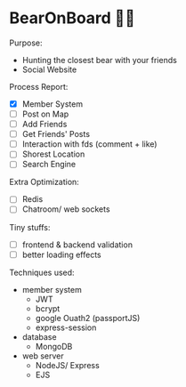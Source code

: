 # BearOnBoard 🐻🐾 

Purpose:
- Hunting the closest bear with your friends
- Social  Website

Process Report:
- [X] Member System
- [ ] Post on Map
- [ ] Add Friends
- [ ] Get Friends' Posts
- [ ] Interaction with fds (comment + like)
- [ ] Shorest Location 
- [ ] Search Engine

Extra Optimization:
- [ ] Redis
- [ ] Chatroom/ web sockets

Tiny stuffs:
- [ ] frontend & backend validation
- [ ] better loading effects

Techniques used:
- member system
  - JWT
  - bcrypt
  - google Ouath2 (passportJS)
  - express-session
- database
  - MongoDB
- web server
  - NodeJS/ Express
  - EJS
